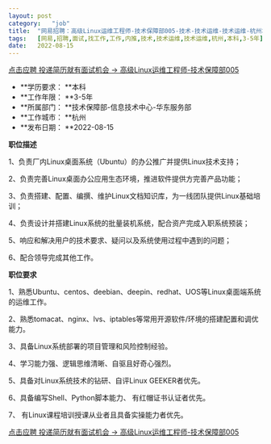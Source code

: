 ```yaml
---
layout:	post
category:	"job"
title:	"网易招聘：高级Linux运维工程师-技术保障部005-技术-技术运维-技术运维-杭州本科3-5年"
tags:	[网易,招聘,面试,找工作,工作,内推,技术,技术运维,技术运维,杭州,本科,3-5年]
date:	2022-08-15
---
```


[点击应聘 投递简历就有面试机会 ->  高级Linux运维工程师-技术保障部005](http://mobile.bole.netease.com/bole/boleDetail?id=42100&employeeId=346f03c3cda5f04c&key=all)



- **学历要求： **本科
- **工作年限： **3-5年
- **所属部门： **技术保障部-信息技术中心-华东服务部
- **工作城市： **杭州
- **发布日期： **2022-08-15



**职位描述**

1、负责厂内Linux桌面系统（Ubuntu）的办公推广并提供Linux技术支持；

2、负责完善Linux桌面办公应用生态环境，推进软件提供方完善产品功能；

3、负责搭建、配置、编撰、维护Linux文档知识库，为一线团队提供Linux基础培训；

4、负责设计并搭建Linux系统的批量装机系统，配合资产完成入职系统预装；

5、响应和解决用户的技术要求、疑问以及系统使用过程中遇到的问题；

6、配合领导完成其他工作。



**职位要求**

1、熟悉Ubuntu、centos、deebian、deepin、redhat、UOS等Linux桌面端系统的运维工作。

2、熟悉tomacat、nginx、lvs、iptables等常用开源软件/环境的搭建配置和调优能力。

3、具备Linux系统部署的项目管理和风险控制经验。

4、学习能力强、逻辑思维清晰、自驱且好奇心强烈。

5、具备对Linux系统技术的钻研、自评Linux GEEKER者优先。

6、具备编写Shell、Python脚本能力、 有红帽证书认证者优先。

7、 有Linux课程培训授课从业者且具备实操能力者优先。



[点击应聘 投递简历就有面试机会 ->  高级Linux运维工程师-技术保障部005](http://mobile.bole.netease.com/bole/boleDetail?id=42100&employeeId=346f03c3cda5f04c&key=all)